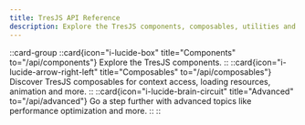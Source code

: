 ```yaml
---
title: TresJS API Reference
description: Explore the TresJS components, composables, utilities and more.
---
```


::card-group
  ::card{icon="i-lucide-box" title="Components" to="/api/components"}
  Explore the TresJS components.
  ::
  ::card{icon="i-lucide-arrow-right-left" title="Composables" to="/api/composables"}
  Discover TresJS composables for context access, loading resources, animation and more.
  ::
  ::card{icon="i-lucide-brain-circuit" title="Advanced" to="/api/advanced"}
  Go a step further with advanced topics like performance optimization and more.
  ::
::
